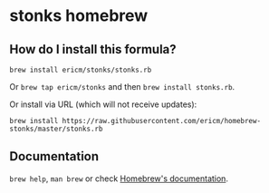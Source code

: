 # stonks homebrew

## How do I install this formula?

`brew install ericm/stonks/stonks.rb`

Or `brew tap ericm/stonks` and then `brew install stonks.rb`.

Or install via URL (which will not receive updates):

```
brew install https://raw.githubusercontent.com/ericm/homebrew-stonks/master/stonks.rb
```

## Documentation

`brew help`, `man brew` or check [Homebrew's documentation](https://docs.brew.sh).
